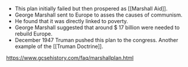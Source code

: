 - This plan initially failed but then prospered as [[Marshall Aid]].
- George Marshall sent to Europe to asses the causes of communism.
- He found that it was directly linked to poverty.
- George Marshall suggested that around $ 17 billion were needed to rebuild Europe.
- December 1947 Truman pushed this plan to the congress. Another example of the [[Truman Doctrine]].

https://www.gcsehistory.com/faq/marshallplan.html